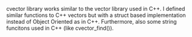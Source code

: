 cvector library works similar to the vector library used in C++. I defined similar functions to C++ vectors but with a struct based implementation instead of Object Oriented as in C++. Furthermore, also some string funcitons used in C++ (like cvector_find()). 